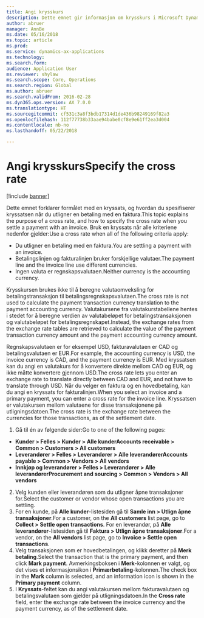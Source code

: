 ```yaml
---
title: Angi krysskurs
description: Dette emnet gir informasjon om krysskurs i Microsoft Dynamics 365 for Finance and Operations.
author: abruer
manager: AnnBe
ms.date: 05/16/2018
ms.topic: article
ms.prod: 
ms.service: dynamics-ax-applications
ms.technology: 
ms.search.form: 
audience: Application User
ms.reviewer: shylaw
ms.search.scope: Core, Operations
ms.search.region: Global
ms.author: abruer
ms.search.validFrom: 2016-02-28
ms.dyn365.ops.version: AX 7.0.0
ms.translationtype: HT
ms.sourcegitcommit: cf531c3a8f3bdb17314d1de436b98249169f82a3
ms.openlocfilehash: 112f77738b33aae94babe0cf8e9e61ff2ea3d004
ms.contentlocale: nb-no
ms.lasthandoff: 05/22/2018

---
```


# <a name="specify-the-cross-rate"></a><span data-ttu-id="68f8f-103">Angi krysskurs</span><span class="sxs-lookup"><span data-stu-id="68f8f-103">Specify the cross rate</span></span>

[!include [banner](../includes/banner.md)]

<span data-ttu-id="68f8f-104">Dette emnet forklarer formålet med en kryssats, og hvordan du spesifiserer kryssatsen når du utligner en betaling med en faktura.</span><span class="sxs-lookup"><span data-stu-id="68f8f-104">This topic explains the purpose of a cross rate, and how to specify the cross rate when you settle a payment with an invoice.</span></span> <span data-ttu-id="68f8f-105">Bruk en kryssats når alle kriteriene nedenfor gjelder:</span><span class="sxs-lookup"><span data-stu-id="68f8f-105">Use a cross rate when all of the following criteria apply:</span></span> 
-   <span data-ttu-id="68f8f-106">Du utligner en betaling med en faktura.</span><span class="sxs-lookup"><span data-stu-id="68f8f-106">You are settling a payment with an invoice.</span></span> 
-   <span data-ttu-id="68f8f-107">Betalingslinjen og fakturalinjen bruker forskjellige valutaer.</span><span class="sxs-lookup"><span data-stu-id="68f8f-107">The payment line and the invoice line use different currencies.</span></span> 
-   <span data-ttu-id="68f8f-108">Ingen valuta er regnskapsvalutaen.</span><span class="sxs-lookup"><span data-stu-id="68f8f-108">Neither currency is the accounting currency.</span></span> 

<span data-ttu-id="68f8f-109">Krysskursen brukes ikke til å beregne valutaomveksling for betalingstransaksjon til betalingsregnskapsvalutaen.</span><span class="sxs-lookup"><span data-stu-id="68f8f-109">The cross rate is not used to calculate the payment transaction currency translation to the payment accounting currency.</span></span> <span data-ttu-id="68f8f-110">Valutakursene fra valutakurstabellene hentes i stedet for å beregne verdien av valutabeløpet for betalingstransaksjonen og valutabeløpet for betalingsregnskapet.</span><span class="sxs-lookup"><span data-stu-id="68f8f-110">Instead, the exchange rates from the exchange rate tables are retrieved to calculate the value of the payment transaction currency amount and the payment accounting currency amount.</span></span> 

<span data-ttu-id="68f8f-111">Regnskapsvalutaen er for eksempel USD, fakturavalutaen er CAD og betalingsvalutaen er EUR.</span><span class="sxs-lookup"><span data-stu-id="68f8f-111">For example, the accounting currency is USD, the invoice currency is CAD, and the payment currency is EUR.</span></span> <span data-ttu-id="68f8f-112">Med kryssatsen kan du angi en valutakurs for å konvertere direkte mellom CAD og EUR, og ikke måtte konvertere gjennom USD.</span><span class="sxs-lookup"><span data-stu-id="68f8f-112">The cross rate lets you enter an exchange rate to translate directly between CAD and EUR, and not have to translate through USD.</span></span> <span data-ttu-id="68f8f-113">Når du velger en faktura og en hovedbetaling, kan du angi en kryssats for fakturalinjen.</span><span class="sxs-lookup"><span data-stu-id="68f8f-113">When you select an invoice and a primary payment, you can enter a cross rate for the invoice line.</span></span> <span data-ttu-id="68f8f-114">Kryssatsen er valutakursen mellom valutaene for disse transaksjonene på utligningsdatoen.</span><span class="sxs-lookup"><span data-stu-id="68f8f-114">The cross rate is the exchange rate between the currencies for those transactions, as of the settlement date.</span></span>

1.  <span data-ttu-id="68f8f-115">Gå til én av følgende sider:</span><span class="sxs-lookup"><span data-stu-id="68f8f-115">Go to one of the following pages:</span></span>
- <span data-ttu-id="68f8f-116">**Kunder > Felles > Kunder > Alle kunder**</span><span class="sxs-lookup"><span data-stu-id="68f8f-116">**Accounts receivable > Common > Customers > All customers**</span></span> 
- <span data-ttu-id="68f8f-117">**Leverandører > Felles > Leverandører > Alle leverandører**</span><span class="sxs-lookup"><span data-stu-id="68f8f-117">**Accounts payable > Common > Vendors > All vendors**</span></span> 
- <span data-ttu-id="68f8f-118">**Innkjøp og leverandører > Felles > Leverandører > Alle leverandører**</span><span class="sxs-lookup"><span data-stu-id="68f8f-118">**Procurement and sourcing > Common > Vendors > All vendors**</span></span>
2.  <span data-ttu-id="68f8f-119">Velg kunden eller leverandøren som du utligner åpne transaksjoner for.</span><span class="sxs-lookup"><span data-stu-id="68f8f-119">Select the customer or vendor whose open transactions you are settling.</span></span> 
3.  <span data-ttu-id="68f8f-120">For en kunde, på **Alle kunder**-listesiden gå til **Samle inn > Utlign åpne transaksjoner**.</span><span class="sxs-lookup"><span data-stu-id="68f8f-120">For a customer, on the **All customers** list page, go to **Collect > Settle open transactions**.</span></span> <span data-ttu-id="68f8f-121">For en leverandør, på **Alle leverandører**-listesiden gå til **Faktura > Utlign åpne transaksjoner**.</span><span class="sxs-lookup"><span data-stu-id="68f8f-121">For a vendor, on the **All vendors** list page, go to **Invoice > Settle open transactions**.</span></span> 
4.  <span data-ttu-id="68f8f-122">Velg transaksjonen som er hovedbetalingen, og klikk deretter på **Merk betaling**.</span><span class="sxs-lookup"><span data-stu-id="68f8f-122">Select the transaction that is the primary payment, and then click **Mark payment**.</span></span> <span data-ttu-id="68f8f-123">Avmerkingsboksen i **Merk**-kolonnen er valgt, og det vises et informasjonsikon i **Primærbetaling**-kolonnen.</span><span class="sxs-lookup"><span data-stu-id="68f8f-123">The check box in the **Mark** column is selected, and an information icon is shown in the **Primary payment** column.</span></span> 
5.  <span data-ttu-id="68f8f-124">I **Kryssats**-feltet kan du angi valutakursen mellom fakturavalutaen og betalingsvalutaen som gjelder på utligningsdatoen.</span><span class="sxs-lookup"><span data-stu-id="68f8f-124">In the **Cross rate** field, enter the exchange rate between the invoice currency and the payment currency, as of the settlement date.</span></span> 

